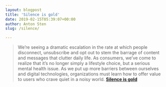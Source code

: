 ```yaml
---
layout: blogpost
title: 'Silence is gold'
date: 2019-02-15T05:39:07+00:00
author: Anton Sten
slug: /silence/

---
```

>We’re seeing a dramatic escalation in the rate at which people disconnect, unsubscribe and opt out to stem the barrage of content and messages that clutter daily life. As consumers, we’ve come to realize that it’s no longer simply a lifestyle choice, but a serious mental health issue. As we put up more barriers between ourselves and digital technologies, organizations must learn how to offer value to users who crave quiet in a noisy world.
**[Silence is gold](https://trends.fjordnet.com/trends/silence-is-gold)**
